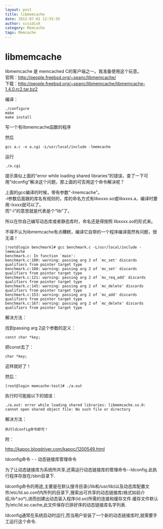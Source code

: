 ```yaml
---
layout: post
title: libmemcache
date: 2012-07-01 12:55:55
author: scsidisk
category: Memcache
tags: Memcache
---
```


libmemcache   
===========

libmemcache 是 memcached C的客户端之一。我准备使用这个玩意。  
官网：http://people.freebsd.org/~seanc/libmemcache/  
下载：http://people.freebsd.org/~seanc/libmemcache/libmemcache-1.4.0.rc2.tar.bz2  

编译：

```
./configure
make
make install
```

写一个有libmemcache函数的程序

然后    

```
gcc a.c -o a.cgi -L/usr/local/include -lmemcache
```

运行

```
./a.cgi
```

提示类似上面的“error while loading shared libraries”的错误，查了一下可用"ldconfig"解决这个问题，那上面的可否用这个命令解决呢？

上面的gcc编译的时候，带有参数“-lmemcache”。  
-l参数后面跟的库名有规则的，库的命名方式有libxxxx.so或libxxxx.a，编译时要用-lxxxx就可以了。  
而“-l”的意思就是代表是个“lib”了。  

所以在你自己编写动态库或者静态库时，命名还是得按照 libxxxx.so的形式来。

不得不认为libmemcache有点糟糕，编译它自带的一个程序编译竟然有问题，很无语！

```
[root@login benchmark]# gcc benchmark.c -L/usr/local/include -lmemcache
benchmark.c: In function `main':
benchmark.c:100: warning: passing arg 2 of `mc_set' discards qualifiers from pointer target type
benchmark.c:108: warning: passing arg 2 of `mc_set' discards qualifiers from pointer target type
benchmark.c:121: warning: passing arg 2 of `mc_req_add' discards qualifiers from pointer target type
benchmark.c:145: warning: passing arg 2 of `mc_delete' discards qualifiers from pointer target type
benchmark.c:153: warning: passing arg 2 of `mc_add' discards qualifiers from pointer target type
benchmark.c:167: warning: passing arg 2 of `mc_delete' discards qualifiers from pointer target type
```

解决方法：

找到passing arg 2这个参数的定义：

```
const char *key;
```

把const去了：

```
char *key;
```

这样就好了！

然后：

```
[root@login memcache-test]# ./a.out
```

执行时可能报以下的错误：

```
./a.out: error while loading shared libraries: libmemcache.so.0: cannot open shared object file: No such file or directory
```

解决方法：

```
执行ldconfig命令即可！
```

附：

http://kapoc.blogdriver.com/kapoc/1200549.html

ldconfig命令 - - 动态链接库管理命令

为了让动态链接库为系统所共享,还需运行动态链接库的管理命令--ldconfig.此执行程序存放在/sbin目录下.

ldconfig命令的用途,主要是在默认搜寻目录(/lib和/usr/lib)以及动态库配置文件/etc/ld.so.conf内所列的目录下,搜索出可共享的动态链接库(格式如前介绍,lib*.so*),进而创建出动态装入程序(ld.so)所需的连接和缓存文件.缓存文件默认为/etc/ld.so.cache,此文件保存已排好序的动态链接库名字列表.

ldconfig通常在系统启动时运行,而当用户安装了一个新的动态链接库时,就需要手工运行这个命令.